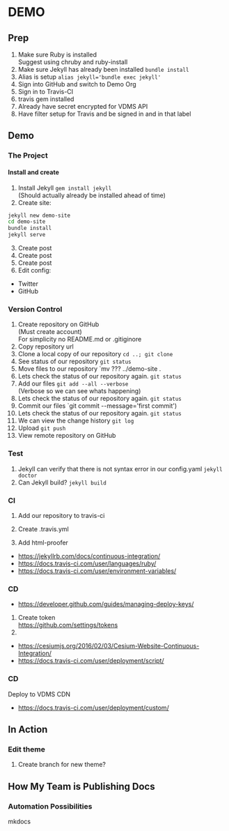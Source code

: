 # DEMO

## Prep

1. Make sure Ruby is installed<br>Suggest using chruby and ruby-install
1. Make sure Jekyll has already been installed `bundle install`
1. Alias is setup `alias jekyll='bundle exec jekyll'`
1. Sign into GitHub and switch to Demo Org
1. Sign in to Travis-CI
1. travis gem installed
1. Already have secret encrypted for VDMS API
1. Have filter setup for Travis and be signed in and in that label

## Demo

### The Project

#### Install and create

1. Install Jekyll `gem install jekyll`<br>(Should actually already be installed ahead of time)
1. Create site:

```bash
jekyll new demo-site
cd demo-site
bundle install
jekyll serve
```

3. Create post
3. Create post
3. Create post
3. Edit config:
  * Twitter
  * GitHub

### Version Control

1. Create repository on GitHub<br>(Must create account)<br>For simplicity no README.md or .gitiginore
1. Copy repository url
1. Clone a local copy of our repository `cd ..; git clone`
1. See status of our repository `git status`
1. Move files to our repository `mv ??? ../demo-site .
1. Lets check the status of our repository again. `git status`
1. Add our files `git add --all --verbose`<br>(Verbose so we can see whats happening)
1. Lets check the status of our repository again. `git status`
1. Commit our files `git commit --message='first commit')
1. Lets check the status of our repository again. `git status`
1. We can view the change history `git log`
1. Upload `git push`
1. View remote repository on GitHub

### Test

1. Jekyll can verify that there is not syntax error in our config.yaml `jekyll doctor`
1. Can Jekyll build? `jekyll build`

### CI

1. Add our repository to travis-ci
1. Create .travis.yml

1. Add html-proofer

* https://jekyllrb.com/docs/continuous-integration/
* https://docs.travis-ci.com/user/languages/ruby/
* https://docs.travis-ci.com/user/environment-variables/

### CD

* https://developer.github.com/guides/managing-deploy-keys/

1. Create token<br>https://github.com/settings/tokens
1.

* https://cesiumjs.org/2016/02/03/Cesium-Website-Continuous-Integration/
* https://docs.travis-ci.com/user/deployment/script/

### CD

Deploy to VDMS CDN

* https://docs.travis-ci.com/user/deployment/custom/

## In Action

### Edit theme

1. Create branch for new theme?

## How My Team is Publishing Docs

### Automation Possibilities

mkdocs

